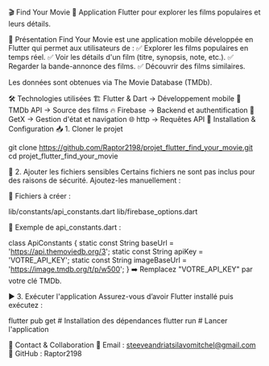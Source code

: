 🎬 Find Your Movie
🚀 Application Flutter pour explorer les films populaires et leurs détails.


📌 Présentation
Find Your Movie est une application mobile développée en Flutter qui permet aux utilisateurs de :
✅ Explorer les films populaires en temps réel.
✅ Voir les détails d'un film (titre, synopsis, note, etc.).
✅ Regarder la bande-annonce des films.
✅ Découvrir des films similaires.

Les données sont obtenues via The Movie Database (TMDb).

🛠️ Technologies utilisées
🏗️ Flutter & Dart → Développement mobile
🎥 TMDb API → Source des films
🔥 Firebase → Backend et authentification
🚀 GetX → Gestion d'état et navigation
🌐 http → Requêtes API
🚀 Installation & Configuration
📥 1. Cloner le projet

git clone https://github.com/Raptor2198/projet_flutter_find_your_movie.git
cd projet_flutter_find_your_movie

🔧 2. Ajouter les fichiers sensibles
Certains fichiers ne sont pas inclus pour des raisons de sécurité. Ajoutez-les manuellement :

📌 Fichiers à créer :

lib/constants/api_constants.dart
lib/firebase_options.dart

📌 Exemple de api_constants.dart :

class ApiConstants {
static const String baseUrl = 'https://api.themoviedb.org/3';
static const String apiKey = 'VOTRE_API_KEY';
static const String imageBaseUrl = 'https://image.tmdb.org/t/p/w500';
}
➡️ Remplacez "VOTRE_API_KEY" par votre clé TMDb.

▶️ 3. Exécuter l'application
Assurez-vous d’avoir Flutter installé puis exécutez :

flutter pub get  # Installation des dépendances
flutter run      # Lancer l'application

💬 Contact & Collaboration
📧 Email : steeveandriatsilavomitchel@gmail.com
🔗 GitHub : Raptor2198


